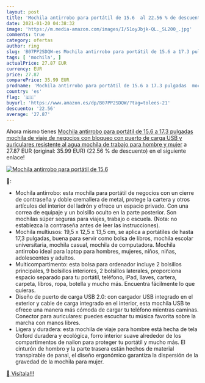 ```yaml
---
layout: post
title: 'Mochila antirrobo para portátil de 15.6  al 22.56 % de descuento'
date: 2021-01-20 04:38:32
image: 'https://m.media-amazon.com/images/I/51oyJbjk-QL._SL200_.jpg'
comments: true
category: ofertas
author: ring
slug: 'B07PP2SDQW-es Mochila antirrobo para portátil de 15.6 a 17.3 pulgadas...'
tags: [ 'mochila', ]
actualPrice: 27.87 EUR
currency: EUR
price: 27.87
comparePrice: 35.99 EUR
prodname: 'Mochila antirrobo para portátil de 15.6 a 17.3 pulgadas  mochila de viaje de negocios con bloqueo con puerto de carga USB y auriculares  resistente al agua  mochila de trabajo para hombre y mujer'
country: 'es'
flag: '🇪🇸'
buyurl: 'https://www.amazon.es/dp/B07PP2SDQW/?tag=tolees-21'
descuento: '22.56'
average: '27.87'
---
```


Ahora mismo tienes [Mochila antirrobo para portátil de 15.6 a 17.3 pulgadas  mochila de viaje de negocios con bloqueo con puerto de carga USB y auriculares  resistente al agua  mochila de trabajo para hombre y mujer](https://www.amazon.es/dp/B07PP2SDQW/?tag=tolees-21) a 27.87 EUR (original: 35.99 EUR) (22.56 %  de descuento) en el siguiente enlace!

[![Mochila antirrobo para portátil de 15.6 ](https://m.media-amazon.com/images/I/51oyJbjk-QL._SL200_.jpg)](https://www.amazon.es/dp/B07PP2SDQW/?tag=tolees-21)

🔎:

- Mochila antirrobo: esta mochila para portátil de negocios con un cierre de contraseña y doble cremallera de metal, protege la cartera y otros artículos del interior del ladrón y ofrece un espacio privado. Con una correa de equipaje y un bolsillo oculto en la parte posterior. Son mochilas súper seguras para viajes, trabajo o escuela. (Nota: no establezca la contraseña antes de leer las instrucciones).
- Mochila multiusos: 19,5 x 12,5 x 13,5 cm, se aplica a portátiles de hasta 17,3 pulgadas, buena para servir como bolsa de libros, mochila escolar universitaria, mochila casual, mochila de computadora. Mochila antirrobo ideal para laptop para hombres, mujeres, niños, niñas, adolescentes y adultos.
- Multicompartimento: esta bolsa para ordenador incluye 2 bolsillos principales, 9 bolsillos interiores, 2 bolsillos laterales, proporciona espacio separado para tu portátil, teléfono, iPad, llaves, cartera, carpeta, libros, ropa, botella y mucho más. Encuentra fácilmente lo que quieras.
- Diseño de puerto de carga USB 2.0: con cargador USB integrado en el exterior y cable de carga integrado en el interior, esta mochila USB te ofrece una manera más cómoda de cargar tu teléfono mientras caminas. Conector para auriculares: puedes escuchar tu música favorita sobre la marcha con manos libres.
- Ligera y duradera: esta mochila de viaje para hombre está hecha de tela Oxford duradera y ecológica, forro interior suave alrededor de los compartimentos de nailon para proteger tu portátil y mucho más. El cinturón de hombro y la parte trasera están hechos de material transpirable de panal, el diseño ergonómico garantiza la dispersión de la gravedad de la mochila para mujer.

[🛒 Visítala!!!](https://www.amazon.es/dp/B07PP2SDQW/?tag=tolees-21)
